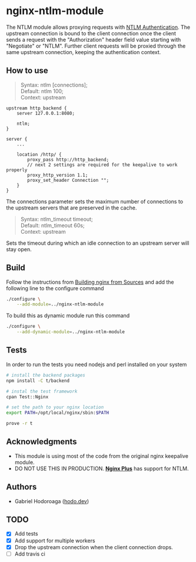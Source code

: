# nginx-ntlm-module

The NTLM module allows proxying requests with [NTLM Authentication](https://en.wikipedia.org/wiki/Integrated_Windows_Authentication). The upstream connection is bound to the client connection once the client sends a request with the "Authorization" header field value starting with "Negotiate" or "NTLM". Further client requests will be proxied through the same upstream connection, keeping the authentication context.

## How to use

> Syntax:  ntlm [connections];  
> Default: ntlm 100;  
> Context: upstream 


```nginx
upstream http_backend {
    server 127.0.0.1:8080;

    ntlm;
}

server {
    ...

    location /http/ {
        proxy_pass http://http_backend;
        // next 2 settings are required for the keepalive to work properly
        proxy_http_version 1.1;
        proxy_set_header Connection "";
    }
}
```

The connections parameter sets the maximum number of connections to the upstream servers that are preserved in the cache.

> Syntax:  ntlm_timeout timeout;  
> Default: ntlm_timeout 60s;  
> Context: upstream  

Sets the timeout during which an idle connection to an upstream server will stay open.

## Build 

Follow the instructions from [Building nginx from Sources](http://nginx.org/en/docs/configure.html) and add the following line to the configure command

```bash 
./configure \
    --add-module=../nginx-ntlm-module
```

To build this as dynamic module run this command

```bash
./configure \
    --add-dynamic-module=../nginx-ntlm-module
```

## Tests

In order to run the tests you need nodejs and perl installed on your system

```bash
# install the backend packages
npm install -C t/backend

# instal the test framework
cpan Test::Nginx

# set the path to your nginx location
export PATH=/opt/local/nginx/sbin:$PATH

prove -r t
```


## Acknowledgments

- This module is using most of the code from the original nginx keepalive module.
- DO NOT USE THIS IN PRODUCTION. [**Nginx Plus**](https://www.nginx.com/products/nginx/) has support for NTLM. 

## Authors 

* Gabriel Hodoroaga ([hodo.dev](https://hodo.dev))

## TODO

- [x] Add tests
- [x] Add support for multiple workers
- [x] Drop the upstream connection when the client connection drops.
- [ ] Add travis ci
